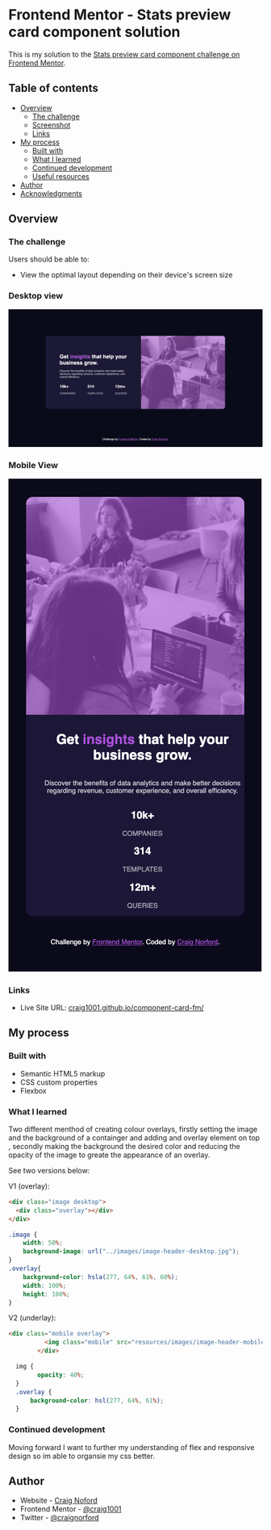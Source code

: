 # Frontend Mentor - Stats preview card component solution

This is my solution to the [Stats preview card component challenge on Frontend Mentor](https://www.frontendmentor.io/challenges/stats-preview-card-component-8JqbgoU62). 

## Table of contents

- [Overview](#overview)
  - [The challenge](#the-challenge)
  - [Screenshot](#screenshot)
  - [Links](#links)
- [My process](#my-process)
  - [Built with](#built-with)
  - [What I learned](#what-i-learned)
  - [Continued development](#continued-development)
  - [Useful resources](#useful-resources)
- [Author](#author)
- [Acknowledgments](#acknowledgments)


## Overview

### The challenge

Users should be able to:

- View the optimal layout depending on their device's screen size

### Desktop view

![](resources/images/desktop-view.png)

### Mobile View
![](resources/images/mobile-view.png)

### Links
- Live Site URL: [craig1001.github.io/component-card-fm/](https://craig1001.github.io/component-card-fm/)

## My process

### Built with

- Semantic HTML5 markup
- CSS custom properties
- Flexbox


### What I learned

Two different menthod of creating colour overlays, firstly setting the image and the background of a containger and adding and overlay element on top
, secondly making the background the desired color and reducing the opacity of the image to greate the appearance of an overlay.

See two versions below:

V1 (overlay):
```html
<div class="image desktop">
  <div class="overlay"></div>
</div>
```
```css
.image {
    width: 50%;
    background-image: url("../images/image-header-desktop.jpg");
}
.overlay{
    background-color: hsla(277, 64%, 61%, 60%);
    width: 100%;
    height: 100%;
}
```
V2 (underlay):
```html
<div class="mobile overlay">
          <img class="mobile" src="resources/images/image-header-mobile.jpg" alt="" />
        </div>
```
```css
  img {
        opacity: 40%;
  }
  .overlay {
      background-color: hsl(277, 64%, 61%);
  }
```

### Continued development

Moving forward I want to further my understanding of flex and responsive design so im able to organsie my css better.

## Author

- Website - [Craig Noford](https://www.linkedin.com/in/craig-norford-9a33838a/)
- Frontend Mentor - [@craig1001](https://www.frontendmentor.io/profile/craig1001)
- Twitter - [@craignorford](https://www.twitter.com/craignorford)

